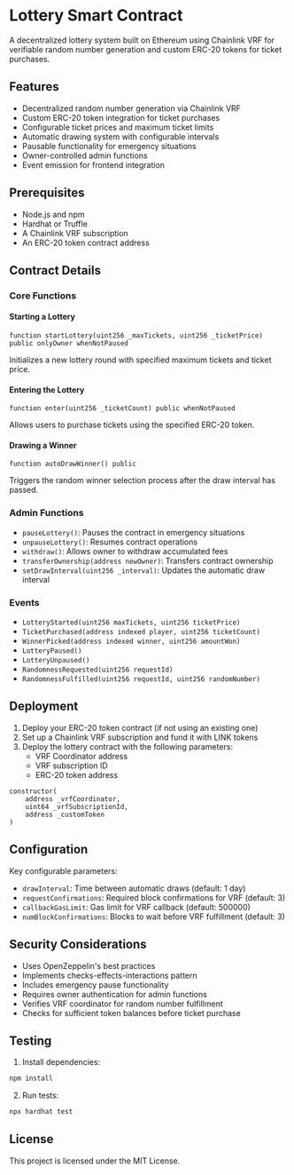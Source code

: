 # Lottery Smart Contract

A decentralized lottery system built on Ethereum using Chainlink VRF for verifiable random number generation and custom ERC-20 tokens for ticket purchases.

## Features

- Decentralized random number generation via Chainlink VRF
- Custom ERC-20 token integration for ticket purchases
- Configurable ticket prices and maximum ticket limits
- Automatic drawing system with configurable intervals
- Pausable functionality for emergency situations
- Owner-controlled admin functions
- Event emission for frontend integration

## Prerequisites

- Node.js and npm
- Hardhat or Truffle
- A Chainlink VRF subscription
- An ERC-20 token contract address

## Contract Details

### Core Functions

#### Starting a Lottery
```solidity
function startLottery(uint256 _maxTickets, uint256 _ticketPrice) public onlyOwner whenNotPaused
```
Initializes a new lottery round with specified maximum tickets and ticket price.

#### Entering the Lottery
```solidity
function enter(uint256 _ticketCount) public whenNotPaused
```
Allows users to purchase tickets using the specified ERC-20 token.

#### Drawing a Winner
```solidity
function autoDrawWinner() public
```
Triggers the random winner selection process after the draw interval has passed.

### Admin Functions

- `pauseLottery()`: Pauses the contract in emergency situations
- `unpauseLottery()`: Resumes contract operations
- `withdraw()`: Allows owner to withdraw accumulated fees
- `transferOwnership(address newOwner)`: Transfers contract ownership
- `setDrawInterval(uint256 _interval)`: Updates the automatic draw interval

### Events

- `LotteryStarted(uint256 maxTickets, uint256 ticketPrice)`
- `TicketPurchased(address indexed player, uint256 ticketCount)`
- `WinnerPicked(address indexed winner, uint256 amountWon)`
- `LotteryPaused()`
- `LotteryUnpaused()`
- `RandomnessRequested(uint256 requestId)`
- `RandomnessFulfilled(uint256 requestId, uint256 randomNumber)`

## Deployment

1. Deploy your ERC-20 token contract (if not using an existing one)
2. Set up a Chainlink VRF subscription and fund it with LINK tokens
3. Deploy the lottery contract with the following parameters:
   - VRF Coordinator address
   - VRF subscription ID
   - ERC-20 token address

```solidity
constructor(
    address _vrfCoordinator,
    uint64 _vrfSubscriptionId,
    address _customToken
)
```

## Configuration

Key configurable parameters:

- `drawInterval`: Time between automatic draws (default: 1 day)
- `requestConfirmations`: Required block confirmations for VRF (default: 3)
- `callbackGasLimit`: Gas limit for VRF callback (default: 500000)
- `numBlockConfirmations`: Blocks to wait before VRF fulfillment (default: 3)

## Security Considerations

- Uses OpenZeppelin's best practices
- Implements checks-effects-interactions pattern
- Includes emergency pause functionality
- Requires owner authentication for admin functions
- Verifies VRF coordinator for random number fulfillment
- Checks for sufficient token balances before ticket purchase

## Testing

1. Install dependencies:
```bash
npm install
```

2. Run tests:
```bash
npx hardhat test
```

## License

This project is licensed under the MIT License.
